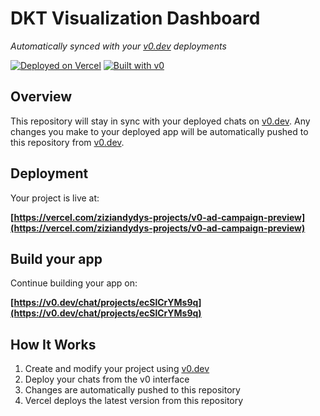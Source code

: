 # DKT Visualization Dashboard

*Automatically synced with your [v0.dev](https://v0.dev) deployments*

[![Deployed on Vercel](https://img.shields.io/badge/Deployed%20on-Vercel-black?style=for-the-badge&logo=vercel)](https://vercel.com/ziziandydys-projects/v0-ad-campaign-preview)
[![Built with v0](https://img.shields.io/badge/Built%20with-v0.dev-black?style=for-the-badge)](https://v0.dev/chat/projects/ecSlCrYMs9q)

## Overview

This repository will stay in sync with your deployed chats on [v0.dev](https://v0.dev).
Any changes you make to your deployed app will be automatically pushed to this repository from [v0.dev](https://v0.dev).

## Deployment

Your project is live at:

**[https://vercel.com/ziziandydys-projects/v0-ad-campaign-preview](https://vercel.com/ziziandydys-projects/v0-ad-campaign-preview)**

## Build your app

Continue building your app on:

**[https://v0.dev/chat/projects/ecSlCrYMs9q](https://v0.dev/chat/projects/ecSlCrYMs9q)**

## How It Works

1. Create and modify your project using [v0.dev](https://v0.dev)
2. Deploy your chats from the v0 interface
3. Changes are automatically pushed to this repository
4. Vercel deploys the latest version from this repository
